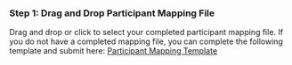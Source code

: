 ### Step 1: Drag and Drop Participant Mapping File
Drag and drop or click to select your completed participant mapping file.  If you do not have a completed mapping file, you can complete the following template and submit here: [Participant Mapping Template](https://github.com/brainhealthdatabank/guid-generator/raw/refs/heads/master/participant-registry-template.xlsx)